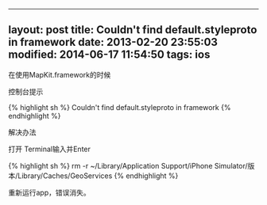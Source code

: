 ---
layout: post
title: Couldn't find default.styleproto in framework
date: 2013-02-20 23:55:03
modified: 2014-06-17 11:54:50
tags: ios
--

在使用MapKit.framework的时候

控制台提示

{% highlight sh %}
Couldn't find default.styleproto in framework
{% endhighlight %}

解决办法

打开 Terminal输入并Enter

{% highlight sh %}
rm -r ~/Library/Application Support/iPhone Simulator/版本/Library/Caches/GeoServices
{% endhighlight %}

重新运行app，错误消失。
